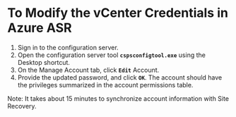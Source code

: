 # To Modify the vCenter Credentials in Azure ASR

1. Sign in to the configuration server.
2. Open the configuration server tool **`cspsconfigtool.exe`** using the Desktop shortcut.
3. On the Manage Account tab, click **`Edit`** Account.
4. Provide the updated password, and click **`OK`**. The account should have the privileges summarized in the account permissions table.

Note: It takes about 15 minutes to synchronize account information with Site Recovery.